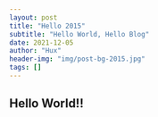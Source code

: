 ```yaml
---
layout: post
title: "Hello 2015"
subtitle: "Hello World, Hello Blog"
date: 2021-12-05
author: "Hux"
header-img: "img/post-bg-2015.jpg"
tags: []
---
```



## Hello World!!